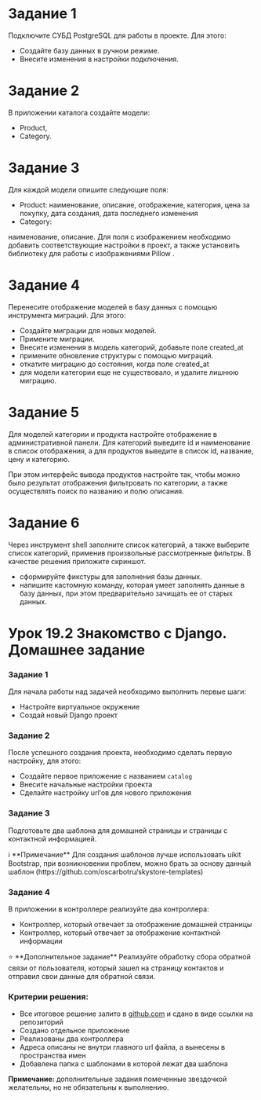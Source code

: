 # Задание 1
Подключите СУБД PostgreSQL для работы в проекте. Для этого:
 - Создайте базу данных в ручном режиме.
 - Внесите изменения в настройки подключения.


# Задание 2
В приложении каталога создайте модели:

 - Product,
 - Category.

# Задание 3
Для каждой модели опишите следующие поля:

  - Product:
 наименование, описание, отображение, категория, цена за покупку, дата создания, дата последнего изменения
  - Category:

наименование,
описание.
Для поля с изображением необходимо добавить соответствующие настройки в проект, а также установить библиотеку для работы с изображениями 
Pillow
.

# Задание 4
Перенесите отображение моделей в базу данных с помощью инструмента миграций. Для этого:

 - Создайте миграции для новых моделей.
 - Примените миграции.
 - Внесите изменения в модель категорий, добавьте поле 
 created_at
 - примените обновление структуры с помощью миграций.
 - откатите миграцию до состояния, когда поле 
created_at
  - для модели категории еще не существовало, и удалите лишнюю миграцию.
# Задание 5
Для моделей категории и продукта настройте отображение в административной панели. Для категорий выведите id и наименование в список отображения, а для продуктов выведите в список id, название, цену и категорию.

При этом интерфейс вывода продуктов настройте так, чтобы можно было результат отображения фильтровать по категории, а также осуществлять поиск по названию и полю описания.

# Задание 6
Через инструмент shell заполните список категорий, а также выберите список категорий, применив произвольные рассмотренные фильтры. В качестве решения приложите скриншот.
 - сформируйте фикстуры для заполнения базы данных.
 - напишите кастомную команду, которая умеет заполнять данные в базу данных, при этом предварительно зачищать ее от старых данных.




# Урок 19.2 Знакомство с Django. Домашнее задание


### Задание 1

Для начала работы над задачей необходимо выполнить первые шаги:

- Настройте виртуальное окружение
- Создай новый Django проект

### Задание 2

После успешного создания проекта, необходимо сделать первую настройку, для этого:

- Создайте первое приложение с названием `catalog`
- Внесите начальные настройки проекта
- Сделайте настройку url’ов для нового приложения

### Задание 3

Подготовьте два шаблона для домашней страницы и страницы с контактной информацией. 

<aside>
ℹ️ **Примечание**
Для создания шаблонов лучше использовать uikit Bootstrap, при возникновении проблем, можно брать за основу 
данный шаблон (https://github.com/oscarbotru/skystore-templates)

</aside>

### Задание 4

В приложении в контроллере реализуйте два контроллера:

- Контроллер, который отвечает за отображение домашней страницы
- Контроллер, который отвечает за отображение контактной информации

<aside>
⭐ **Дополнительное задание** 
Реализуйте обработку сбора обратной связи от пользователя, который зашел на страницу контактов и отправил свои данные для обратной связи.

</aside>

### Критерии решения:

- Все итоговое решение залито в [github.com](http://github.com) и сдано в виде ссылки на репозиторий
- Создано отдельное приложение
- Реализованы два контроллера
- Адреса описаны не внутри главного url файла, а вынесены в пространства имен
- Добавлена папка с шаблонами в которой лежат два шаблона

**Примечание:** дополнительные задания помеченные звездочкой желательны, но не обязательны к выполнению.
